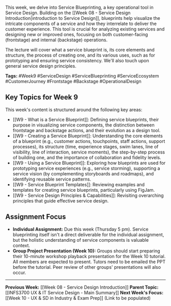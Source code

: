 This week, we delve into Service Blueprinting, a key operational tool in Service Design. Building on the [[Week 08 - Service Design Introduction|introduction to Service Design]], blueprints help visualize the intricate components of a service and how they interrelate to deliver the customer experience. This tool is crucial for analyzing existing services and designing new or improved ones, focusing on both customer-facing (frontstage) and internal (backstage) operations.

The lecture will cover what a service blueprint is, its core elements and structure, the process of creating one, and its various uses, such as for prototyping and ensuring service consistency. We'll also touch upon general service design principles.

**Tags:** #Week9 #ServiceDesign #ServiceBlueprinting #ServiceEcosystem #CustomerJourney #Frontstage #Backstage #OperationalDesign

## Key Topics for Week 9

This week's content is structured around the following key areas:

* [[W9 - What is a Service Blueprint]]: Defining service blueprints, their purpose in visualizing service components, the distinction between frontstage and backstage actions, and their evolution as a design tool.
* [[W9 - Creating a Service Blueprint]]: Understanding the core elements of a blueprint (e.g., customer actions, touchpoints, staff actions, support processes), its structure (time, experience stages, swim lanes, line of visibility, line of interaction, service moments), the step-by-step process of building one, and the importance of collaboration and fidelity levels.
* [[W9 - Using a Service Blueprint]]: Exploring how blueprints are used for prototyping service experiences (e.g., service storming), supporting a service vision (by complementing storyboards and roadmaps), and identifying reusable service patterns.
* [[W9 - Service Blueprint Templates]]: Reviewing examples and templates for creating service blueprints, particularly using FigJam.
* [[W9 - Service Design Principles & Capabilities]]: Revisiting overarching principles that guide effective service design.

## Assignment Focus
* **Individual Assignment:** Due this week (Thursday 5 pm). Service blueprinting itself isn't a direct deliverable for the individual assignment, but the holistic understanding of service components is valuable context.
* **Group Project Presentation (Week 10):** Groups should start preparing their 10-minute workshop playback presentation for the Week 10 tutorial. All members are expected to present. Tutors need to be emailed the PPT before the tutorial. Peer review of other groups' presentations will also occur.

---
**Previous Week:** [[Week 08 - Service Design Introduction]]
**Parent Topic:** [[INFS3700 UX & IT Service Design - Main Summary]]
**Next Week's Focus:** [[Week 10 - UX & SD in Industry & Exam Prep]] (Link to be populated)